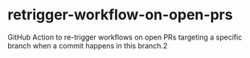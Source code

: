 # retrigger-workflow-on-open-prs
GitHub Action to re-trigger workflows on open PRs targeting a specific branch when a commit happens in this branch.2
